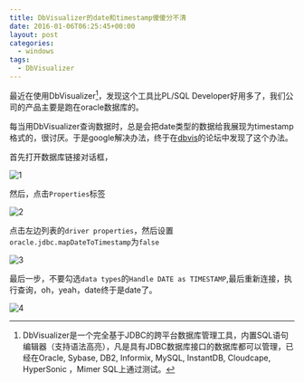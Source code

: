 ```yaml
---
title: DbVisualizer的date和timestamp傻傻分不清
date: 2016-01-06T06:25:45+00:00
layout: post
categories:
  - windows
tags:
  - DbVisualizer
---
```

最近在使用DbVisualizer[^1]，发现这个工具比PL/SQL Developer好用多了，我们公司的产品主要是跑在oracle数据库的。

每当用DbVisualizer查询数据时，总是会把date类型的数据给我展现为timestamp格式的，很讨厌。于是google解决办法，终于在[dbvis](http://dbvis.org/forum/thread.jspa;jsessionid=424200BEDFF19E2E981A360168EC942F?messageID=12507&#12507)的论坛中发现了这个办法。

首先打开数据库链接对话框，

![1](https://res.cloudinary.com/the-backyard-of-stanley/image/upload/v1451982644/hue08spsnepojkr86gbc.png)
<!--more-->
然后，点击`Properties`标签

![2](https://res.cloudinary.com/the-backyard-of-stanley/image/upload/v1451982728/nmpyo4ushikrja3kkw1v.png)

点击左边列表的`driver properties`，然后设置`oracle.jdbc.mapDateToTimestamp`为`false`

![3](https://res.cloudinary.com/the-backyard-of-stanley/image/upload/v1451982889/epc7zc61g4wsivea609f.png)

最后一步，不要勾选`data types`的`Handle DATE as TIMESTAMP`,最后重新连接，执行查询，oh，yeah，date终于是date了。

![4](https://res.cloudinary.com/the-backyard-of-stanley/image/upload/v1451983040/vbbxodallwiwcb8rlpnw.png)


[^1]: DbVisualizer是一个完全基于JDBC的跨平台数据库管理工具，内置SQL语句编辑器（支持语法高亮），凡是具有JDBC数据库接口的数据库都可以管理，已经在Oracle, Sybase, DB2, Informix, MySQL, InstantDB, Cloudcape, HyperSonic ，Mimer SQL上通过测试。